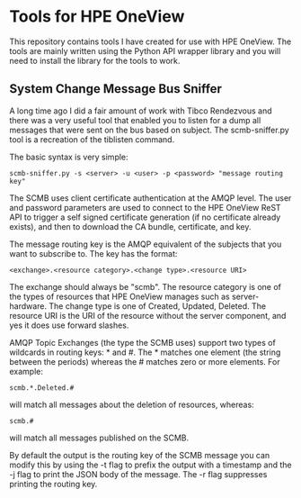# Tools for HPE OneView
This repository contains tools I have created for use with HPE OneView.  The
tools are mainly written using the Python API wrapper library and you will
need to install the library for the tools to work.

## System Change Message Bus Sniffer
A long time ago I did a fair amount of work with Tibco Rendezvous and there
was a very useful tool that enabled you to listen for a dump all messages
that were sent on the bus based on subject.  The scmb-sniffer.py tool is a
recreation of the tiblisten command.

The basic syntax is very simple:

    scmb-sniffer.py -s <server> -u <user> -p <password> "message routing key"

The SCMB uses client certificate authentication at the AMQP level.  The user
and password parameters are used to connect to the HPE OneView ReST API to
trigger a self signed certificate generation (if no certificate already exists),
and then to download the CA bundle, certificate, and key.

The message routing key is the AMQP equivalent of the subjects that you want
to subscribe to.  The key has the format:

    <exchange>.<resource category>.<change type>.<resource URI>

The exchange should always be "scmb".  The resource category is one of the types
of resources that HPE OneView manages such as server-hardware.  The change type
is one of Created, Updated, Deleted.  The resource URI is the URI of the
resource without the server component, and yes it does use forward slashes.

AMQP Topic Exchanges (the type the SCMB uses) support two types of wildcards in
routing keys: * and #.  The * matches one element (the string between the
periods) whereas the # matches zero or more elements.  For example:

    scmb.*.Deleted.#

will match all messages about the deletion of resources, whereas:

    scmb.#

will match all messages published on the SCMB.

By default the output is the routing key of the SCMB message you can modify this
by using the -t flag to prefix the output with a timestamp and the -j flag to
print the JSON body of the message.  The -r flag suppresses printing the routing
key.
